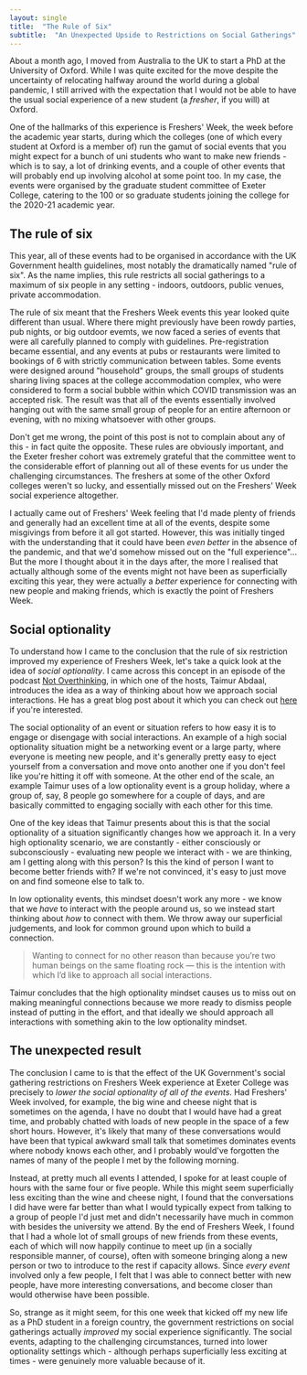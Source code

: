 ```yaml
---
layout: single
title:  "The Rule of Six"
subtitle:  "An Unexpected Upside to Restrictions on Social Gatherings"
---
```


About a month ago, I moved from Australia to the UK to start a PhD at the University of Oxford. While I was quite excited for the move despite the uncertainty of relocating halfway around the world during a global pandemic, I still arrived with the expectation that I would not be able to have the usual social experience of a new student (a *fresher*, if you will) at Oxford.

One of the hallmarks of this experience is Freshers' Week, the week before the academic year starts, during which the colleges (one of which every student at Oxford is a member of) run the gamut of social events that you might expect for a bunch of uni students who want to make new friends - which is to say, a lot of drinking events, and a couple of other events that will probably end up involving alcohol at some point too. In my case, the events were organised by the graduate student committee of Exeter College, catering to the 100 or so graduate students joining the college for the 2020-21 academic year.  

## The rule of six

This year, all of these events had to be organised in accordance with the UK Government health guidelines, most notably the  dramatically named "rule of six". As the name implies, this rule restricts all social gatherings to a maximum of six people in any setting - indoors, outdoors, public venues, private accommodation.

The rule of six meant that the Freshers Week events this year looked quite different than usual. Where there might previously have been rowdy parties, pub nights, or big outdoor evemts, we now faced a series of events that were all carefully planned to comply with guidelines. Pre-registration became essential, and any events at pubs or restaurants were limited to bookings of 6 with strictly communication between tables. Some events were designed around "household" groups, the small groups of students sharing living spaces at the college accommodation complex, who were considered to form a social bubble within which COVID transmission was an accepted risk. The result was that all of the events essentially involved hanging out with the same small group of people for an entire afternoon or evening, with no mixing whatsoever with other groups.

Don't get me wrong, the point of this post is not to complain about any of this - in fact quite the opposite. These rules are obviously important, and the Exeter fresher cohort was extremely grateful that the committee went to the considerable effort of planning out all of these events for us under the challenging circumstances. The freshers at some of the other Oxford colleges weren't so lucky, and essentially missed out on the Freshers' Week social experience altogether.

I actually came out of Freshers' Week feeling that I'd made plenty of friends and generally had an excellent time at all of the events, despite some misgivings from before it all got started. However, this was initially tinged with the understanding that it could have been *even better* in the absence of the pandemic, and that we'd somehow missed out on the "full experience"... But the more I thought about it in the days after, the more I realised that actually although some of the events might not have been as superficially exciting this year, they were actually a *better* experience for connecting with new people and making friends, which is exactly the point of Freshers Week.

## Social optionality

To understand how I came to the conclusion that the rule of six restriction improved my experience of Freshers Week, let's take a quick look at the idea of *social optionality*. I came across this concept in an episode of the podcast [Not Overthinking](https://notoverthinking.com/), in which one of the hosts, Taimur Abdaal, introduces the idea as a way of thinking about how we approach social interactions. He has a great blog post about it which you can check out [here](https://taimur.me/posts/against-social-optionality/) if you're interested.

The social optionality of an event or situation refers to how easy it is to engage or disengage with social interactions. An example of a high social optionality situation might be a networking event or a large party, where everyone is meeting new people, and it's generally pretty easy to eject yourself from a conversation and move onto another one if you don't feel like you're hitting it off with someone. At the other end of the scale, an example Taimur uses of a low optionality event is a group holiday, where a group of, say, 8 people go somewhere for a couple of days, and are basically committed to engaging socially with each other for this time.

One of the key ideas that Taimur presents about this is that the social optionality of a situation significantly changes how we approach it. In a very high optionality scenario, we are constantly - either consciously or subconsciously - evaluating new people we interact with - we are thinking, am I getting along with this person? Is this the kind of person I want to become better friends with? If we're not convinced, it's easy to just move on and find someone else to talk to.

In low optionality events, this mindset doesn't work any more - we know that we *have* to interact with the people around us, so we instead start thinking about *how* to connect with them. We throw away our superficial judgements, and look for common ground upon which to build a connection.

> Wanting to connect for no other reason than because you’re two human beings on the same floating rock — this is the intention with which I’d like to approach all social interactions.

Taimur concludes that the high optionality mindset causes us to miss out on making meaningful connections because we more ready to dismiss people instead of putting in the effort, and that ideally we should approach all interactions with something akin to the low optionality mindset.

## The unexpected result

The conclusion I came to is that the effect of the UK Government's social gathering restrictions on Freshers Week experience at Exeter College was precisely to *lower the social optionality of all of the events*. Had Freshers' Week involved, for example, the big wine and cheese night that is sometimes on the agenda, I have no doubt that I would have had a great time, and probably chatted with loads of new people in the space of a few short hours. However, it's likely that many of these conversations would have been that typical awkward small talk that sometimes dominates events where nobody knows each other, and I probably would've forgotten the names of many of the people I met by the following morning.

Instead, at pretty much all events I attended, I spoke for at least couple of hours with the same four or five people. While this might seem superficially less exciting than the wine and cheese night, I found that the conversations I did have were far better than what I would typically expect from talking to a group of people I'd just met and didn't necessarily have much in common with besides the university we attend. By the end of Freshers Week, I found that I had a whole lot of small groups of new friends from these events, each of which will now happily continue to meet up (in a socially responsible manner, of course), often with someone bringing along a new person or two to introduce to the rest if capacity allows. Since *every event* involved only a few people, I felt that I was able to connect better with new people, have more interesting conversations, and become closer than would otherwise have been possible.

So, strange as it might seem, for this one week that kicked off my new life as a PhD student in a foreign country, the government restrictions on social gatherings actually *improved* my social experience significantly. The social events, adapting to the challenging circumstances, turned into lower optionality settings which - although perhaps superficially less exciting at times - were genuinely more valuable because of it.
